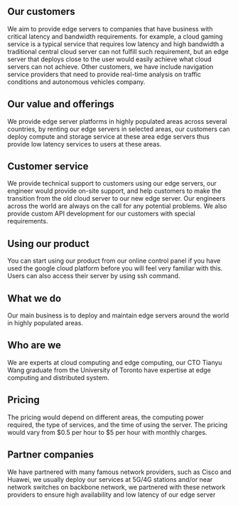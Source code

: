 ## Our customers

We aim to provide edge servers to companies that have business with critical latency and bandwidth requirements. for example, a cloud gaming service is a typical service that requires low latency and high bandwidth a traditional central cloud server can not fulfill such requirement, but an edge server that deploys close to the user would easily achieve what cloud servers can not achieve. Other customers, we have include navigation service providers that need to provide real-time analysis on traffic conditions and autonomous vehicles company.

## Our value and offerings

We provide edge server platforms in highly populated areas across several countries, by renting our edge servers in selected areas, our customers can deploy compute and storage service at these area edge servers thus provide low latency services to users at these areas.

## Customer service
We provide technical support to customers using our edge servers, our engineer would provide on-site support, and help customers to make the transition from the old cloud server to our new edge server. Our engineers across the world are always on the call for any potential problems. We also provide custom API development for our customers with special requirements.

## Using our product
You can start using our product from our online control panel if you have used the google cloud platform before you will feel very familiar with this. Users can also access their server by using ssh command.
## What we do
Our main business is to deploy and maintain edge servers around the world in highly populated areas.

## Who are we
We are experts at cloud computing and edge computing, our CTO Tianyu Wang graduate from the University of Toronto have expertise at edge computing and distributed system.

## Pricing
The pricing would depend on different areas, the computing power required, the type of services, and the time of using the server. The pricing would vary from $0.5 per hour to $5 per hour with monthly charges.

## Partner companies
We have partnered with many famous network providers, such as Cisco and Huawei, we usually deploy our services at 5G/4G stations and/or near network switches on backbone network, we partnered with these network providers to ensure high availability and low latency of our edge server
